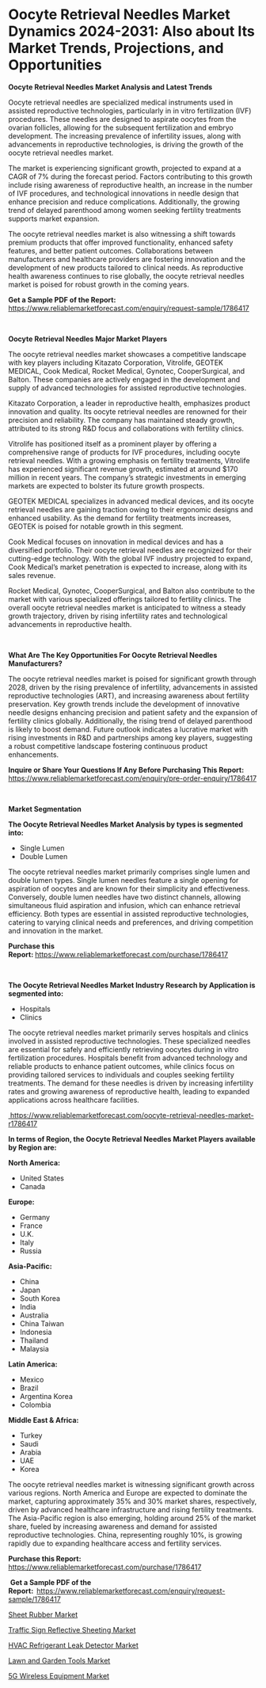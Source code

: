<p><h1>Oocyte Retrieval Needles Market Dynamics 2024-2031: Also about Its Market Trends, Projections, and Opportunities</h1></p><p><strong>Oocyte Retrieval Needles Market Analysis and Latest Trends</strong></p>
<p><p>Oocyte retrieval needles are specialized medical instruments used in assisted reproductive technologies, particularly in in vitro fertilization (IVF) procedures. These needles are designed to aspirate oocytes from the ovarian follicles, allowing for the subsequent fertilization and embryo development. The increasing prevalence of infertility issues, along with advancements in reproductive technologies, is driving the growth of the oocyte retrieval needles market.</p><p>The market is experiencing significant growth, projected to expand at a CAGR of 7% during the forecast period. Factors contributing to this growth include rising awareness of reproductive health, an increase in the number of IVF procedures, and technological innovations in needle design that enhance precision and reduce complications. Additionally, the growing trend of delayed parenthood among women seeking fertility treatments supports market expansion.</p><p>The oocyte retrieval needles market is also witnessing a shift towards premium products that offer improved functionality, enhanced safety features, and better patient outcomes. Collaborations between manufacturers and healthcare providers are fostering innovation and the development of new products tailored to clinical needs. As reproductive health awareness continues to rise globally, the oocyte retrieval needles market is poised for robust growth in the coming years.</p></p>
<p><strong>Get a Sample PDF of the Report:&nbsp;</strong> <a href="https://www.reliablemarketforecast.com/enquiry/request-sample/1786417?utm_campaign=1130&utm_medium=2&utm_source=Github&utm_content=ia&utm_term=19122024&utm_id=oocyte-retrieval-needles">https://www.reliablemarketforecast.com/enquiry/request-sample/1786417</a></p>
<p>&nbsp;</p>
<p><strong>Oocyte Retrieval Needles Major Market Players</strong></p>
<p><p>The oocyte retrieval needles market showcases a competitive landscape with key players including Kitazato Corporation, Vitrolife, GEOTEK MEDICAL, Cook Medical, Rocket Medical, Gynotec, CooperSurgical, and Balton. These companies are actively engaged in the development and supply of advanced technologies for assisted reproductive technologies.</p><p>Kitazato Corporation, a leader in reproductive health, emphasizes product innovation and quality. Its oocyte retrieval needles are renowned for their precision and reliability. The company has maintained steady growth, attributed to its strong R&D focus and collaborations with fertility clinics.</p><p>Vitrolife has positioned itself as a prominent player by offering a comprehensive range of products for IVF procedures, including oocyte retrieval needles. With a growing emphasis on fertility treatments, Vitrolife has experienced significant revenue growth, estimated at around $170 million in recent years. The company’s strategic investments in emerging markets are expected to bolster its future growth prospects.</p><p>GEOTEK MEDICAL specializes in advanced medical devices, and its oocyte retrieval needles are gaining traction owing to their ergonomic designs and enhanced usability. As the demand for fertility treatments increases, GEOTEK is poised for notable growth in this segment.</p><p>Cook Medical focuses on innovation in medical devices and has a diversified portfolio. Their oocyte retrieval needles are recognized for their cutting-edge technology. With the global IVF industry projected to expand, Cook Medical’s market penetration is expected to increase, along with its sales revenue.</p><p>Rocket Medical, Gynotec, CooperSurgical, and Balton also contribute to the market with various specialized offerings tailored to fertility clinics. The overall oocyte retrieval needles market is anticipated to witness a steady growth trajectory, driven by rising infertility rates and technological advancements in reproductive health.</p></p>
<p>&nbsp;</p>
<p><strong>What Are The Key Opportunities For Oocyte Retrieval Needles Manufacturers?</strong></p>
<p><p>The oocyte retrieval needles market is poised for significant growth through 2028, driven by the rising prevalence of infertility, advancements in assisted reproductive technologies (ART), and increasing awareness about fertility preservation. Key growth trends include the development of innovative needle designs enhancing precision and patient safety and the expansion of fertility clinics globally. Additionally, the rising trend of delayed parenthood is likely to boost demand. Future outlook indicates a lucrative market with rising investments in R&D and partnerships among key players, suggesting a robust competitive landscape fostering continuous product enhancements.</p></p>
<p><strong>Inquire or Share Your Questions If Any Before Purchasing This Report:</strong> <a href="https://www.reliablemarketforecast.com/enquiry/pre-order-enquiry/1786417?utm_campaign=1130&utm_medium=2&utm_source=Github&utm_content=ia&utm_term=19122024&utm_id=oocyte-retrieval-needles">https://www.reliablemarketforecast.com/enquiry/pre-order-enquiry/1786417</a></p>
<p>&nbsp;</p>
<p><strong>Market Segmentation</strong></p>
<p><strong>The Oocyte Retrieval Needles Market Analysis by types is segmented into:</strong></p>
<p><ul><li>Single Lumen</li><li>Double Lumen</li></ul></p>
<p><p>The oocyte retrieval needles market primarily comprises single lumen and double lumen types. Single lumen needles feature a single opening for aspiration of oocytes and are known for their simplicity and effectiveness. Conversely, double lumen needles have two distinct channels, allowing simultaneous fluid aspiration and infusion, which can enhance retrieval efficiency. Both types are essential in assisted reproductive technologies, catering to varying clinical needs and preferences, and driving competition and innovation in the market.</p></p>
<p><strong>Purchase this Report:&nbsp;</strong><a href="https://www.reliablemarketforecast.com/purchase/1786417?utm_campaign=1130&utm_medium=2&utm_source=Github&utm_content=ia&utm_term=19122024&utm_id=oocyte-retrieval-needles">https://www.reliablemarketforecast.com/purchase/1786417</a></p>
<p>&nbsp;</p>
<p><strong>The Oocyte Retrieval Needles Market Industry Research by Application is segmented into:</strong></p>
<p><ul><li>Hospitals</li><li>Clinics</li></ul></p>
<p><p>The oocyte retrieval needles market primarily serves hospitals and clinics involved in assisted reproductive technologies. These specialized needles are essential for safely and efficiently retrieving oocytes during in vitro fertilization procedures. Hospitals benefit from advanced technology and reliable products to enhance patient outcomes, while clinics focus on providing tailored services to individuals and couples seeking fertility treatments. The demand for these needles is driven by increasing infertility rates and growing awareness of reproductive health, leading to expanded applications across healthcare facilities.</p></p>
<p><a href="https://www.reliablemarketforecast.com/oocyte-retrieval-needles-market-r1786417?utm_campaign=1130&utm_medium=2&utm_source=Github&utm_content=ia&utm_term=19122024&utm_id=oocyte-retrieval-needles">&nbsp;https://www.reliablemarketforecast.com/oocyte-retrieval-needles-market-r1786417</a></p>
<p><strong>In terms of Region, the Oocyte Retrieval Needles Market Players available by Region are:</strong></p>
<p>
    <p> <strong> North America: </strong>
        <ul>
            <li>United States</li>
            <li>Canada</li>
        </ul>
        </p> 
    <p> <strong> Europe: </strong>
        <ul>
            <li>Germany</li>
            <li>France</li>
            <li>U.K.</li>
            <li>Italy</li>
            <li>Russia</li>
        </ul>
        </p> 
    <p> <strong> Asia-Pacific: </strong>
        <ul>
            <li>China</li>
            <li>Japan</li>
            <li>South Korea</li>
            <li>India</li>
            <li>Australia</li>
            <li>China Taiwan</li>
            <li>Indonesia</li>
            <li>Thailand</li>
            <li>Malaysia</li>
        </ul>
        </p> 
    <p> <strong> Latin America: </strong>
        <ul>
            <li>Mexico</li>
            <li>Brazil</li>
            <li>Argentina Korea</li>
            <li>Colombia</li>
        </ul>
        </p> 
    <p> <strong> Middle East & Africa: </strong>
        <ul>
            <li>Turkey</li>
            <li>Saudi</li>
            <li>Arabia</li>
            <li>UAE</li>
            <li>Korea</li>
        </ul>
    </p>
    </p>
<p><p>The oocyte retrieval needles market is witnessing significant growth across various regions. North America and Europe are expected to dominate the market, capturing approximately 35% and 30% market shares, respectively, driven by advanced healthcare infrastructure and rising fertility treatments. The Asia-Pacific region is also emerging, holding around 25% of the market share, fueled by increasing awareness and demand for assisted reproductive technologies. China, representing roughly 10%, is growing rapidly due to expanding healthcare access and fertility services.</p></p>
<p><strong>Purchase this Report: </strong><a href="https://www.reliablemarketforecast.com/purchase/1786417?utm_campaign=1130&utm_medium=2&utm_source=Github&utm_content=ia&utm_term=19122024&utm_id=oocyte-retrieval-needles">https://www.reliablemarketforecast.com/purchase/1786417</a></p>
<p>&nbsp;<strong>Get a Sample PDF of the Report:&nbsp;&nbsp;</strong><a href="https://www.reliablemarketforecast.com/enquiry/request-sample/1786417?utm_campaign=1130&utm_medium=2&utm_source=Github&utm_content=ia&utm_term=19122024&utm_id=oocyte-retrieval-needles">https://www.reliablemarketforecast.com/enquiry/request-sample/1786417</a></p>
<p><strong></strong></p>
<p><p><a href="https://www.linkedin.com/pulse/growth-potential-market-share-analysis-sheet-rubber-size-lmj6c?utm_campaign=1130&utm_medium=2&utm_source=Github&utm_content=ia&utm_term=19122024&utm_id=oocyte-retrieval-needles">Sheet Rubber Market</a></p><p><a href="https://github.com/RickHolmes3/Market-Research-Report-List-7/blob/main/traffic-sign-reflective-sheeting-market.md?utm_campaign=1130&utm_medium=2&utm_source=Github&utm_content=ia&utm_term=19122024&utm_id=oocyte-retrieval-needles">Traffic Sign Reflective Sheeting Market</a></p><p><a href="https://www.linkedin.com/pulse/hvac-refrigerant-leak-detector-market-size-report-2024-2031-2zlxf?utm_campaign=1130&utm_medium=2&utm_source=Github&utm_content=ia&utm_term=19122024&utm_id=oocyte-retrieval-needles">HVAC Refrigerant Leak Detector Market</a></p><p><a href="https://www.linkedin.com/pulse/pulse-lawn-garden-tools-rhythms-change-market-resonance-2024-2031-3jjbf?utm_campaign=1130&utm_medium=2&utm_source=Github&utm_content=ia&utm_term=19122024&utm_id=oocyte-retrieval-needles">Lawn and Garden Tools Market</a></p><p><a href="https://www.linkedin.com/pulse/competitive-overview-5g-wireless-equipment-market-growth-insights-436cf?utm_campaign=1130&utm_medium=2&utm_source=Github&utm_content=ia&utm_term=19122024&utm_id=oocyte-retrieval-needles">5G Wireless Equipment Market</a></p></p>